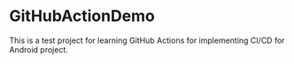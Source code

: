 # GitHubActionDemo
This is a test project for learning GitHub Actions for implementing CI/CD for Android project.
